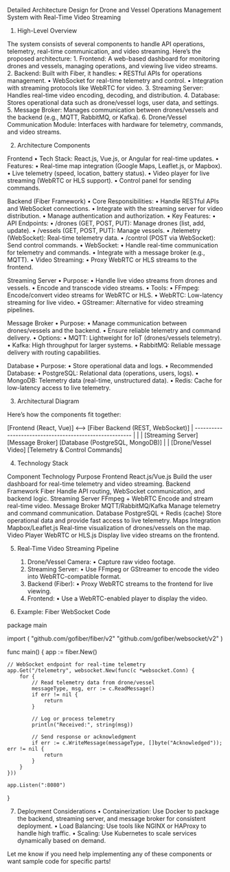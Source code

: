 Detailed Architecture Design for Drone and Vessel Operations Management System with Real-Time Video Streaming

1. High-Level Overview

The system consists of several components to handle API operations, telemetry, real-time communication, and video streaming. Here’s the proposed architecture:
	1.	Frontend: A web-based dashboard for monitoring drones and vessels, managing operations, and viewing live video streams.
	2.	Backend: Built with Fiber, it handles:
	•	RESTful APIs for operations management.
	•	WebSocket for real-time telemetry and control.
	•	Integration with streaming protocols like WebRTC for video.
	3.	Streaming Server: Handles real-time video encoding, decoding, and distribution.
	4.	Database: Stores operational data such as drone/vessel logs, user data, and settings.
	5.	Message Broker: Manages communication between drones/vessels and the backend (e.g., MQTT, RabbitMQ, or Kafka).
	6.	Drone/Vessel Communication Module: Interfaces with hardware for telemetry, commands, and video streams.

2. Architecture Components

Frontend
	•	Tech Stack: React.js, Vue.js, or Angular for real-time updates.
	•	Features:
	•	Real-time map integration (Google Maps, Leaflet.js, or Mapbox).
	•	Live telemetry (speed, location, battery status).
	•	Video player for live streaming (WebRTC or HLS support).
	•	Control panel for sending commands.

Backend (Fiber Framework)
	•	Core Responsibilities:
	•	Handle RESTful APIs and WebSocket connections.
	•	Integrate with the streaming server for video distribution.
	•	Manage authentication and authorization.
	•	Key Features:
	•	API Endpoints:
	•	/drones (GET, POST, PUT): Manage drones (list, add, update).
	•	/vessels (GET, POST, PUT): Manage vessels.
	•	/telemetry (WebSocket): Real-time telemetry data.
	•	/control (POST via WebSocket): Send control commands.
	•	WebSocket:
	•	Handle real-time communication for telemetry and commands.
	•	Integrate with a message broker (e.g., MQTT).
	•	Video Streaming:
	•	Proxy WebRTC or HLS streams to the frontend.

Streaming Server
	•	Purpose:
	•	Handle live video streams from drones and vessels.
	•	Encode and transcode video streams.
	•	Tools:
	•	FFmpeg: Encode/convert video streams for WebRTC or HLS.
	•	WebRTC: Low-latency streaming for live video.
	•	GStreamer: Alternative for video streaming pipelines.

Message Broker
	•	Purpose:
	•	Manage communication between drones/vessels and the backend.
	•	Ensure reliable telemetry and command delivery.
	•	Options:
	•	MQTT: Lightweight for IoT (drones/vessels telemetry).
	•	Kafka: High throughput for larger systems.
	•	RabbitMQ: Reliable message delivery with routing capabilities.

Database
	•	Purpose:
	•	Store operational data and logs.
	•	Recommended Database:
	•	PostgreSQL: Relational data (operations, users, logs).
	•	MongoDB: Telemetry data (real-time, unstructured data).
	•	Redis: Cache for low-latency access to live telemetry.

3. Architectural Diagram

Here’s how the components fit together:

[Frontend (React, Vue)] <--> [Fiber Backend (REST, WebSocket)]
                                       |
        -------------------------------------------------------
        |                     |                        |
  [Streaming Server]   [Message Broker]       [Database (PostgreSQL, MongoDB)]
        |                     |
[Drone/Vessel Video]     [Telemetry & Control Commands]

4. Technology Stack

Component	Technology	Purpose
Frontend	React.js/Vue.js	Build the user dashboard for real-time telemetry and video streaming.
Backend Framework	Fiber	Handle API routing, WebSocket communication, and backend logic.
Streaming Server	FFmpeg + WebRTC	Encode and stream real-time video.
Message Broker	MQTT/RabbitMQ/Kafka	Manage telemetry and command communication.
Database	PostgreSQL + Redis (cache)	Store operational data and provide fast access to live telemetry.
Maps Integration	Mapbox/Leaflet.js	Real-time visualization of drones/vessels on the map.
Video Player	WebRTC or HLS.js	Display live video streams on the frontend.

5. Real-Time Video Streaming Pipeline
	1.	Drone/Vessel Camera:
	•	Capture raw video footage.
	2.	Streaming Server:
	•	Use FFmpeg or GStreamer to encode the video into WebRTC-compatible format.
	3.	Backend (Fiber):
	•	Proxy WebRTC streams to the frontend for live viewing.
	4.	Frontend:
	•	Use a WebRTC-enabled player to display the video.

6. Example: Fiber WebSocket Code

package main

import (
    "github.com/gofiber/fiber/v2"
    "github.com/gofiber/websocket/v2"
)

func main() {
    app := fiber.New()

    // WebSocket endpoint for real-time telemetry
    app.Get("/telemetry", websocket.New(func(c *websocket.Conn) {
        for {
            // Read telemetry data from drone/vessel
            messageType, msg, err := c.ReadMessage()
            if err != nil {
                return
            }

            // Log or process telemetry
            println("Received:", string(msg))

            // Send response or acknowledgment
            if err := c.WriteMessage(messageType, []byte("Acknowledged")); err != nil {
                return
            }
        }
    }))

    app.Listen(":8080")
}

7. Deployment Considerations
	•	Containerization: Use Docker to package the backend, streaming server, and message broker for consistent deployment.
	•	Load Balancing: Use tools like NGINX or HAProxy to handle high traffic.
	•	Scaling: Use Kubernetes to scale services dynamically based on demand.

Let me know if you need help implementing any of these components or want sample code for specific parts!